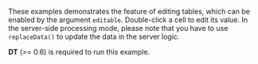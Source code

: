 These examples demonstrates the feature of editing tables, which can be enabled by the argument `editable`. Double-click a cell to edit its value. In the server-side processing mode, please note that you have to use `replaceData()` to update the data in the server logic.

**DT** (>= 0.6) is required to run this example.
